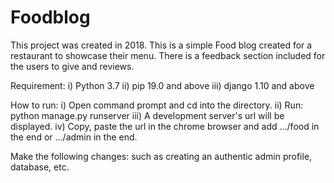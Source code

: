# Foodblog
This project was created in 2018.
This is a simple Food blog created for a restaurant to showcase their menu. There is a feedback section included for the users to give and reviews.

Requirement:
i) Python 3.7
ii) pip 19.0 and above
iii) django 1.10 and above

How to run:
i) Open command prompt and cd into the directory.
ii) Run: python manage.py runserver 
iii) A development server's url will be displayed. 
iv) Copy, paste the url in the chrome browser and add .../food in the end or .../admin in the end.

Make the following changes: such as creating an authentic admin profile, database, etc.


